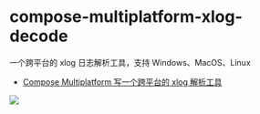 # compose-multiplatform-xlog-decode

一个跨平台的 xlog 日志解析工具，支持 Windows、MacOS、Linux
    
- [Compose Multiplatform 写一个跨平台的 xlog 解析工具](https://juejin.cn/post/7378452954221084682)

![](https://github.com/leavesCZY/compose-multiplatform-xlog-decode/assets/30774063/57187495-9dd6-4644-afb6-154c31944a40)